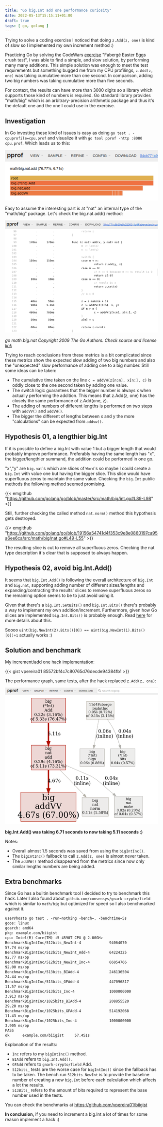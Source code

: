 ```yaml
---
title: "Go big.Int add one performance curiosity"
date: 2022-05-13T15:15:11+01:00
draft: true
tags: [ go, golang ]
---
```


Trying to solve a coding exercise I noticed that doing `z.Add(z, one)` is kind of slow so I implemented my own increment method :)

Practicing Go by solving the CodeWars [exercise](https://www.codewars.com//kata/54cb771c9b30e8b5250011d4) "Fabergé Easter Eggs crush test", I was able to find a simple, and slow solution, by performing many many additions. This simple solution was enough to meet the test requirements but something bugged me from my CPU profilings, `z.Add(z, one)` was taking cumulative more than one second. In comparison, adding two big numbers was taking cumulative more than five seconds. 

For context, the results can have more than 3000 digits so a library which supports those kind of numbers is required. Go standard library provides "math/big" which is an arbitrary-precision arithmetic package and thus it's the default one and the one I could use in the exercise.


## Investigation

In Go investing these kind of issues is easy as doing `go test . -cpuprofile=cpu.prof` and visualize it with `go tool pprof -http :8080 cpu.prof`. Which leads us to this:

![go big Int flame graph](/4c94_go_bigint_flame.png)

Easy to assume the interesting part is at "nat" an internal type of the "math/big" package. Let's check the big.nat.add() method:

![go big.nat.add() performance](/419c_nat_add_perf.png)

_go math.big.nat Copyright 2009 The Go Authors. Check source and license [link](https://cs.opensource.google/go/go/+/refs/tags/go1.18.2:src/math/big/nat.go)_

Trying to reach conclusions from these metrics is a bit complicated since these metrics show the expected slow adding of two big numbers and also the "unexpected" slow performance of adding one to a big number. Still some ideas can be taken:

* The cumulative time taken on the line `c = addVW(z[n:m], x[n:], c)` is oddly close to the one second taken by adding one value.
* The switch logic guarantees that the bigger number is always x when actually performing the addition. This means that z.Add(z, one) has the closely the same performance of z.Add(one, z).
* The adding of numbers of different lengths is performed on two steps with `addVV()` and `addVW()`.
* The bigger the different of lengths between x and y the more "calculations" can be expected from `addvw()`.

## Hypothesis 01, a lengthier big.Int

If it is possible to define a big.Int with value 1 but a bigger length that would probably improve performance. Preferably having the same length has "x", the bigger/lengthier summand, the addition could be performed in one go.

"x","y" are `big.nat`'s which are slices of `Word`'s so maybe I could create a `big.Int` with value one but having the bigger slice. This slice would have superfluous zeros to maintain the same value. Checking the `big.Int` public methods the following method seemed promising.


{{< emgithub "https://github.com/golang/go/blob/master/src/math/big/int.go#L89-L98" >}}

Still, further checking the called method `nat.norm()` method this hypothesis gets destroyed.

{{< emgithub "https://github.com/golang/go/blob/19156a54741d4f353c9e8e0860197ca95a6ee6ca/src/math/big/nat.go#L49-L55" >}}

The resulting slice is cut to remove all superfluous zeros. Checking the nat type description it's clear that is supposed to always happen.

## Hypothesis 02, avoid big.Int.Add()

It seems that `big.Int.Add()` is following the overall architecture of `big.Int` and `big.nat`, supporting adding number of different sizes/lengths and expanding/contracting the results' slices to remove superfluous zeros so the remaining option seems to be to just avoid using it.

Given that there's a `big.Int.SetBits()` and `big.Int.Bits()` there's probably a way to implement my own addition/increment. Furthermore, given how Go slices are implemented `big.Int.Bits()` is probably enough. Read [here](https://go.dev/tour/moretypes/8) for more details about this.

Soooo `uint(big.NewInt(2).Bits()[0]) == uint(big.NewInt(1).Bits()[0])+1` actually works :)

## Solution and benchmark

My increment/add one hack implementation:

{{< gist vpereira01 85572bf4c7c80765d76decde94384fb1 >}}


The performance graph, same tests, after the hack replaced `z.Add(z, one)`:

![hack performance graph](/6490_go_perf_graph_hack.png)

**big.Int.Add() was taking 6.71 seconds to now taking 5.11 seconds :)**

Notes:
  * Overall almost 1.5 seconds was saved from using the `bigIntInc()`.
  * The `bigIntInc()` fallback to call `z.Add(z, one)` is almost never taken.
  * The `addVW()` method disappeared from the metrics since now only similar lengths numbers are being added.

## Extra benchmarks

Since Go has a builtin benchmark tool I decided to try to benchmark this hack. Later I also found about `github.com/consensys/gnark-crypto/field` which is similar to `math/big` but optimized for speed so I also benchmarked against it.

```
user@host$ go test . -run=nothing -bench=. -benchtime=5s
goos: linux
goarch: amd64
pkg: example.com/biigist
cpu: Intel(R) Core(TM) i5-4590T CPU @ 2.00GHz
BenchmarkBigIntInc/512bits_NewInt-4             94064070                57.74 ns/op
BenchmarkBigIntInc/512bits_NewInt_Add-4         64224325                92.77 ns/op
BenchmarkBigIntInc/512bits_NewInt_Inc-4         66054766                92.00 ns/op
BenchmarkBigIntInc/513bits_BIAdd-4              246136504               24.44 ns/op
BenchmarkBigIntInc/513bits_GFAdd-4              447096817               11.57 ns/op
BenchmarkBigIntInc/513bits_Inc-4                1000000000               3.913 ns/op
BenchmarkBigIntInc/1025bits_BIAdd-4             208855520               29.20 ns/op
BenchmarkBigIntInc/1025bits_GFAdd-4             514192068               11.43 ns/op
BenchmarkBigIntInc/1025bits_Inc-4               1000000000               3.905 ns/op
PASS
ok      example.com/biigist     57.451s
```

Explanation of the results:
  * `Inc` refers to my `bigIntInc()` method.
  * `BIAdd` refers to `big.Int.Add()`.
  * `GFAdd` refers to `gnark-crypto/field` Add.
  * `512bits_` tests are the worse case for `bigIntInc()` since the fallback has to be taken. The bench run `512bits_NewInt` is to provide the baseline number of creating a new `big.Int` before each calculation which affects a lot the results.
  * `513Bits_` refers to the amount of bits required to represent the base number used in the tests.
  

You can check the benchmarks at https://github.com/vpereira01/biigist

**In conclusion,** if you need to increment a big.Int a lot of times for some reason implement a hack :)